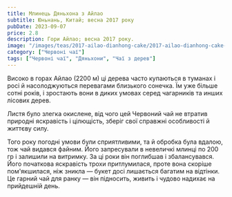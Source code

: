 ```yaml
---
title: Млинець Дяньхона з Айлао
subtitle: Юньнань, Китай; весна 2017 року
pubDate: 2023-09-07
price: 2.8
description: Гори Айлао; весна 2017 року.
image: "/images/teas/2017-ailao-dianhong-cake/2017-ailao-dianhong-cake-1.jpg"
category: ["Червоні чаї"]
tags: ["Червоні чаї", "Дяньхони", "Чаї з дерев"]
---
```


Високо в горах Айлао (2200 м) ці дерева часто купаються в туманах і росі й насолоджуються перевагами близького сонечка. Їм уже більше сотні років, і зростають вони в диких умовах серед чагарників та инших лісових дерев.

Листя було злегка окислене, від чого цей Червоний чай не втратив природні яскравість і цілющість, зберіг свої справжні особливості й життєву силу.

Того року погодні умови були сприятливими, та й обробка була вдалою, тож чай видався файним. Його запресували в невеличкі млинці по 200 гр і залишили на витримку. За ці роки він поглибшав і збалансувався. Його початкова яскравість трохи притлумилася, проте вона скоріше пом'якшилася, ніж зникла — букет досі лишається багатим на відтінки. Це гарний чай для ранку — він підносить, живить і чудово надихає на прийдешній день.
 